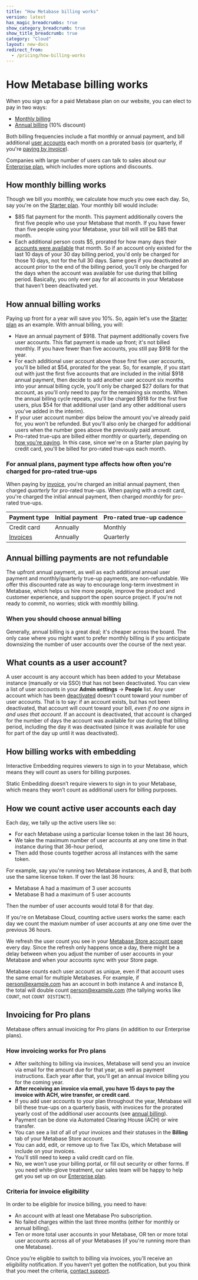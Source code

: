 ```yaml
---
title: "How Metabase billing works"
version: latest
has_magic_breadcrumbs: true
show_category_breadcrumb: true
show_title_breadcrumb: true
category: "Cloud"
layout: new-docs
redirect_from:
  - /pricing/how-billing-works
---
```


# How Metabase billing works

When you sign up for a paid Metabase plan on our website, you can elect to pay in two ways:

- [Monthly billing](#how-monthly-billing-works)
- [Annual billing](#how-annual-billing-works) (10% discount)

Both billing frequencies include a flat monthly or annual payment, and bill additional [user accounts](#what-counts-as-a-user-account) each month on a prorated basis (or quarterly, if you're [paying by invoice](#how-invoicing-works-for-pro-plans)).

Companies with large number of users can talk to sales about our [Enterprise plan](/sales/), which includes more options and discounts.

## How monthly billing works

Though we bill you monthly, we calculate how much you owe each day. So, say you're on the [Starter plan](/pricing/). Your monthly bill would include:

- $85 flat payment for the month. This payment additionally covers the first five people who use your Metabase that month. If you have fewer than five people using your Metabase, your bill will still be $85 that month.
- Each additional person costs \$5, prorated for how many days their [accounts were available](#what-counts-as-a-user-account) that month. So if an account only existed for the last 10 days of your 30 day billing period, you'd only be charged for those 10 days, not for the full 30 days. Same goes if you deactivated an account prior to the end of the billing period, you'll only be charged for the days when the account was available for use during that billing period. Basically, you only ever pay for all accounts in your Metabase that haven't been deactivated yet.

## How annual billing works

Paying up front for a year will save you 10%. So, again let's use the [Starter plan](/pricing/) as an example. With annual billing, you will:

- Have an annual payment of $918. That payment additionally covers five user accounts. This flat payment is made up front; it's not billed monthly. If you have fewer than five accounts, you still pay $918 for the year.
- For each additional user account above those first five user accounts, you'll be billed at $54, prorated for the year. So, for example, if you start out with just the first five accounts that are included in the initial $918 annual payment, then decide to add another user account six months into your annual billing cycle, you'll only be charged $27 dollars for that account, as you'll only need to pay for the remaining six months. When the annual billing cycle repeats, you'll be charged $918 for the first five users, plus \$54 for that additional user (and any other additional users you've added in the interim).
- If your user account number dips below the amount you've already paid for, you won't be refunded. But you'll also only be charged for additional users when the number goes above the previously paid amount.
- Pro-rated true-ups are billed either monthly or quarterly, depending on [how you're paying](#for-annual-plans-payment-type-affects-how-often-youre-charged-for-pro-rated-true-ups). In this case, since we're on a Starter plan paying by credit card, you'll be billed for pro-rated true-ups each month.

### For annual plans, payment type affects how often you're charged for pro-rated true-ups

When paying by [invoice](#how-invoicing-works-for-pro-plans), you're charged an initial annual payment, then charged _quarterly_ for pro-rated true-ups. When paying with a credit card, you're charged the initial annual payment, then charged _monthly_ for pro-rated true-ups.

| Payment type                         | Initial payment | Pro-rated true-up cadence |
| ------------------------------------ | --------------- | ------------------------- |
| Credit card                          | Annually        | Monthly                   |
| [Invoices](#invoicing-for-pro-plans) | Annually        | Quarterly                 |

## Annual billing payments are not refundable

The upfront annual payment, as well as each additional annual user payment and monthly/quarterly true-up payments, are non-refundable. We offer this discounted rate as way to encourage long-term investment in Metabase, which helps us hire more people, improve the product and customer experience, and support the open source project. If you're not ready to commit, no worries; stick with monthly billing.

### When you should choose annual billing

Generally, annual billing is a great deal; it's cheaper across the board. The only case where you might want to prefer monthly billing is if you anticipate downsizing the number of user accounts over the course of the next year.

## What counts as a user account?

A user account is any account which has been added to your Metabase instance (manually or via SSO) that has not been deactivated. You can view a list of user accounts in your **Admin settings** -> **People** list. Any user account which has been [deactivated](/docs/latest/people-and-groups/managing#deactivating-an-account) doesn't count toward your number of user accounts. That is to say: if an account exists, but has not been deactivated, that account will count toward your bill, _even if no one signs in and uses that account_. If an account is deactivated, that account is charged for the number of days the account was available for use during that billing period, including the day it was deactivated (since it was available for use for part of the day up until it was deactivated).

## How billing works with embedding

Interactive Embedding requires viewers to sign in to your Metabase, which means they will count as users for billing purposes.

Static Embedding doesn’t require viewers to sign in to your Metabase, which means they won’t count as additional users for billing purposes.

## How we count active user accounts each day

Each day, we tally up the active users like so:

- For each Metabase using a particular license token in the last 36 hours,
- We take the maximum number of user accounts at any one time in that instance during that 36-hour period,
- Then add those counts together across all instances with the same token.

For example, say you're running two Metabase instances, A and B, that both use the same license token. If over the last 36 hours:

- Metabase A had a maximum of 3 user accounts
- Metabase B had a maximum of 5 user accounts

Then the number of user accounts would total 8 for that day.

If you're on Metabase Cloud, counting active users works the same: each day we count the maxium number of user accounts at any one time over the previous 36 hours.

We refresh the user count you see in your [Metabase Store account page](http://store.metabase.com) every day. Since the refresh only happens once a day, there might be a delay between when you adjust the number of user accounts in your Metabase and when your accounts sync with your Store page.

Metabase counts each user account as unique, even if that account uses the same email for multiple Metabases. For example, if person@example.com has an account in both instance A and instance B, the total will double count person@example.com (the tallying works like `COUNT`, not `COUNT DISTINCT`).

## Invoicing for Pro plans

Metabase offers annual invoicing for Pro plans (in addition to our Enterprise plans).

### How invoicing works for Pro plans

- After switching to billing via invoices, Metabase will send you an invoice via email for the amount due for that year, as well as payment instructions. Each year after that, you'll get an annual invoice billing you for the coming year.
- **After receiving an invoice via email, you have 15 days to pay the invoice with ACH, wire transfer, or credit card**.
- If you add user accounts to your plan throughout the year, Metabase will bill these true-ups on a quarterly basis, with invoices for the prorated yearly cost of the additional user accounts (see [annual billing](#how-annual-billing-works)).
- Payment can be done via Automated Clearing House (ACH) or wire transfer.
- You can see a list of all of your invoices and their statuses in the **Billing** tab of your Metabase Store account.
- You can add, edit, or remove up to five Tax IDs, which Metabase will include on your invoices.
- You'll still need to keep a valid credit card on file.
- No, we won't use your billing portal, or fill out security or other forms. If you need white-glove treatment, our sales team will be happy to help get you set up on our [Enterprise plan](/sales/).

### Criteria for invoice eligibility

In order to be eligible for invoice billing, you need to have:

- An account with at least one Metabase Pro subscription.
- No failed charges within the last three months (either for monthly or annual billing).
- Ten or more total user accounts in your Metabase, OR ten or more total user accounts across all of your Metabases (if you're running more than one Metabase).

Once you’re eligible to switch to billing via invoices, you’ll receive an eligibility notification. If you haven’t yet gotten the notification, but you think that you meet the criteria, [contact support](mailto:help@metabase.com).
